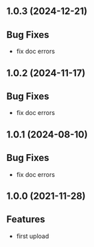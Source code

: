 ## 1.0.3 (2024-12-21)

## Bug Fixes

- fix doc errors

## 1.0.2 (2024-11-17)

## Bug Fixes

- fix doc errors

## 1.0.1 (2024-08-10)

## Bug Fixes

- fix doc errors

## 1.0.0 (2021-11-28)

## Features

- first upload